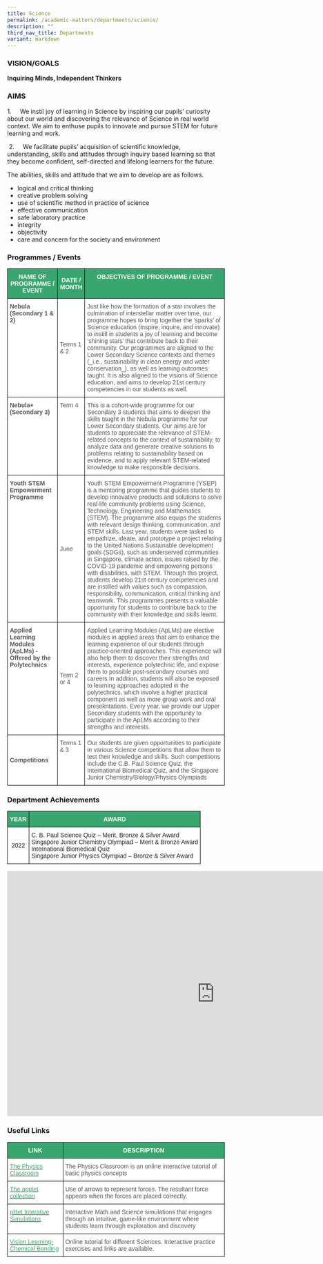 ```yaml
---
title: Science
permalink: /academic-matters/departments/science/
description: ""
third_nav_title: Departments
variant: markdown
---
```

### VISION/GOALS

**Inquiring Minds, Independent Thinkers**

### AIMS&nbsp;

1.&nbsp;&nbsp;&nbsp;&nbsp; We instil joy of learning in Science by inspiring our pupils’ curiosity about our world and discovering the relevance of Science in real world context. We aim to enthuse pupils to innovate and pursue STEM for future learning and work.&nbsp;

  

&nbsp;2.&nbsp;&nbsp;&nbsp;&nbsp; We facilitate pupils’ acquisition of scientific knowledge, understanding, skills and attitudes through inquiry based learning so that they become confident, self-directed and lifelong learners for the future.&nbsp;

The abilities, skills and attitude that we aim to develop are as follows.&nbsp;

*   logical and critical thinking&nbsp;
*   creative problem solving
*   use of scientific method in practice of science&nbsp;
*   effective communication&nbsp;
*   safe laboratory practice
*   integrity
*   objectivity
*   care and concern for the society and environment

### Programmes / Events

<style type="text/css">
.tg  {border-collapse:collapse;border-spacing:0;}
.tg td{border-color:black;border-style:solid;border-width:1px;font-family:Arial, sans-serif;font-size:14px;
  overflow:hidden;padding:10px 5px;word-break:normal;}
.tg th{border-color:black;border-style:solid;border-width:1px;font-family:Arial, sans-serif;font-size:14px;
  font-weight:normal;overflow:hidden;padding:10px 5px;word-break:normal;}
.tg .tg-k0s0{background-color:#3AA66F;color:#FFF;font-weight:bold;text-align:center;vertical-align:middle}
.tg .tg-qrq8{background-color:#FFF;color:#565656;font-weight:bold;text-align:left;vertical-align:top}
.tg .tg-0y1c{background-color:#3AA66F;color:#FFF;font-weight:bold;text-align:center;vertical-align:top}
.tg .tg-mwz3{background-color:#FFF;color:#565656;text-align:left;vertical-align:middle}
.tg .tg-njgx{background-color:#FFF;color:#565656;text-align:left;vertical-align:top}
.tg .tg-7bcw{background-color:#FFF;color:#565656;font-weight:bold;text-align:left;vertical-align:middle}
</style>
<table class="tg">
<thead>
  <tr>
    <th class="tg-k0s0"><span style="color:#FFF;background-color:#3AA66F">NAME OF PROGRAMME / EVENT</span></th>
    <th class="tg-k0s0"><span style="color:#FFF;background-color:#3AA66F">DATE / MONTH</span></th>
    <th class="tg-0y1c">OBJECTIVES OF PROGRAMME / EVENT</th>
  </tr>
</thead>
<tbody>
  <tr>
    <td class="tg-qrq8"><span style="color:#565656">Nebula (Secondary 1 &amp; 2)</span><br></td>
    <td class="tg-mwz3"><span style="color:#565656"> Terms 1 &amp; 2</span></td>
    <td class="tg-mwz3"><span style="color:#565656">Just like how the formation of a star involves the culmination of interstellar matter over time, our programme hopes to bring together the ‘sparks’ of Science education (inspire, inquire, and innovate) to instill in students a joy of learning and become ‘shining stars’ that contribute back to their community. 
			Our programmes are aligned to the Lower Secondary Science contexts and themes (_i.e., sustainability in clean energy and water conservation_), as well as learning outcomes taught. It is also aligned to the visions of Science education, and aims to develop 21st&nbsp;century competencies in our students as well.
</span></td>
  </tr>
  <tr>
    <td class="tg-qrq8"><span style="color:#565656">Nebula+ (Secondary 3)</span><br></td>
    <td class="tg-njgx"><span style="color:#565656">Term 4 </span></td>
    <td class="tg-mwz3"><span style="color:#565656">This is a cohort-wide programme for our Secondary 3 students that aims to deepen the skills taught in the Nebula programme for our Lower Secondary students. Our aims are for students to appreciate the relevance of STEM-related concepts to the context of sustainability, to analyze data and generate creative solutions to problems relating to sustainability based on evidence, and to apply relevant STEM-related knowledge to make responsible decisions.</span><br></td>
  </tr>
  <tr>
    <td class="tg-qrq8"><span style="color:#565656">Youth STEM Empowerment Programme </span></td>
    <td class="tg-mwz3"><span style="color:#565656">June </span></td>
    <td class="tg-mwz3"><span style="color:#565656">Youth STEM Empowerment Programme (YSEP) is a mentoring programme that guides students to develop innovative products and solutions to solve real-life community problems using Science, Technology, Engineering and Mathematics (STEM). The programme also equips the students with relevant design thinking, communication, and STEM skills. Last year, students were tasked to empathize, ideate, and prototype a project relating to the United Nations Sustainable development goals (SDGs), such as underserved communities in Singapore, climate action, issues raised by the COVID-19 pandemic and empowering persons with disabilities, with STEM. Through this project, students develop 21st century competencies and are instilled with values such as compassion, responsibility, communication, critical thinking and teamwork. This programmes presents a valuable opportunity for students to contribute back to the community with their knowledge and skills learnt.</span><span style="background-color:initial"></span><span style="color:#565656"> </span></td>
  </tr>
  <tr>
    <td class="tg-qrq8"><span style="color:#565656">Applied Learning Modules (ApLMs) - Offered by the Polytechnics</span><br></td>
    <td class="tg-mwz3"><span style="color:#565656">Term 2 or 4</span><br></td>
    <td class="tg-njgx"><span style="background-color:initial">Applied Learning Modules (ApLMs) are elective modules in applied areas that aim to enhance the learning experience of our students through practice-oriented approaches. This experience will also help them to discover their strengths and interests, experience polytechnic life, and expose them to possible post-secondary courses and careers.In addition, students will also be exposed to learning approaches adopted in the polytechnics, which involve a higher practical component as well as more group work and oral presekntations. Every year, we provide our Upper Secondary students with the opportunity to participate in the ApLMs according to their strengths and interests.</span> </td>
  </tr>
  <tr>
    <td class="tg-7bcw"><span style="color:#565656">Competitions</span><br></td>
    <td class="tg-njgx"><span style="color:#565656">Terms 1 &amp; 3</span><br></td>
    <td class="tg-mwz3"><span style="color:#565656">Our students are given opportunities to participate in various Science competitions that allow them to test their knowledge and skills. Such competitions include the C.B. Paul Science Quiz, the International Biomedical Quiz, and the Singapore Junior Chemistry/Biology/Physics Olympiads</span><br> </td>
  </tr>
</tbody>
</table>

### Department Achievements

<style type="text/css">
.tg  {border-collapse:collapse;border-spacing:0;}
.tg td{border-color:black;border-style:solid;border-width:1px;font-family:Arial, sans-serif;font-size:14px;
  overflow:hidden;padding:10px 5px;word-break:normal;}
.tg th{border-color:black;border-style:solid;border-width:1px;font-family:Arial, sans-serif;font-size:14px;
  font-weight:normal;overflow:hidden;padding:10px 5px;word-break:normal;}
.tg .tg-k0s0{background-color:#3AA66F;color:#FFF;font-weight:bold;text-align:center;vertical-align:middle}
.tg .tg-a3j2{background-color:#FFF;color:#222;text-align:center;vertical-align:middle}
.tg .tg-1ppo{background-color:#FFF;color:#222;text-align:left;vertical-align:middle}
.tg .tg-tsok{background-color:#FFF;color:#222;text-align:left;vertical-align:top}
</style>
<table class="tg">
<thead>
  <tr>
    <th class="tg-k0s0"><span style="color:#FFF;background-color:#3AA66F">YEAR</span></th>
    <th class="tg-k0s0"><span style="color:#FFF;background-color:#3AA66F">AWARD</span></th>
  </tr>
</thead>
<tbody>
  <tr>
    <td class="tg-a3j2"><span style="color:#222;background-color:#FFF">2022</span></td>
    <td class="tg-1ppo"><span style="color:#222;background-color:#FFF">C. B. Paul Science Quiz – Merit, Bronze &amp; Silver Award<br>Singapore Junior Chemistry Olympiad – Merit &amp; Bronze Award<br>International Biomedical Quiz<br>Singapore Junior Physics Olympiad – Bronze &amp; Silver Award</span></td>
  </tr>

  <tr>
  </tr>
</tbody>
</table>

<iframe allowfullscreen="true" height="569" width="960" frameborder="0" src="https://docs.google.com/presentation/d/e/2PACX-1vRgQ9LScg5GfOgFq4d6VCm2mxYNAvxRFFPAR7EmNVPSK3ok4NudO7nVmSLcoju89p8IlZT60CFIZeJa/embed?start=true&amp;loop=true&amp;delayms=3000"></iframe>

### Useful Links
<style type="text/css">
.tg  {border-collapse:collapse;border-spacing:0;}
.tg td{border-color:black;border-style:solid;border-width:1px;font-family:Arial, sans-serif;font-size:14px;
  overflow:hidden;padding:10px 5px;word-break:normal;}
.tg th{border-color:black;border-style:solid;border-width:1px;font-family:Arial, sans-serif;font-size:14px;
  font-weight:normal;overflow:hidden;padding:10px 5px;word-break:normal;}
.tg .tg-k0s0{background-color:#3AA66F;color:#FFF;font-weight:bold;text-align:center;vertical-align:middle}
.tg .tg-av5t{background-color:#FFF;color:#3AA66F;text-align:left;vertical-align:top}
.tg .tg-mwz3{background-color:#FFF;color:#565656;text-align:left;vertical-align:middle}
</style>
<table class="tg">
<thead>
  <tr>
    <th class="tg-k0s0"><span style="color:#FFF;background-color:#3AA66F">LINK</span></th>
    <th class="tg-k0s0"><span style="color:#FFF;background-color:#3AA66F">DESCRIPTION</span></th>
  </tr>
</thead>
<tbody>
  <tr>
    <td class="tg-av5t"><a href="http://www.physicsclassroom.com/"><span style="text-decoration:none;color:#3AA66F">The Physics Classroom</span></a></td>
    <td class="tg-mwz3"><span style="color:#565656">The Physics Classroom is an online interactive tutorial of basic physics concepts</span></td>
  </tr>
  <tr>
    <td class="tg-av5t"><a href="http://www.lon-capa.org/~mmp/kap3/cd052a.htm"><span style="text-decoration:none;color:#3AA66F">The applet collection</span></a></td>
    <td class="tg-mwz3"><span style="color:#565656">Use of arrows to represent forces. The resultant force appears when the forces are placed correctly.</span></td>
  </tr>
  <tr>
    <td class="tg-av5t"><a href="https://phet.colorado.edu/en/simulations/filter?type=html"><span style="text-decoration:none;color:#3AA66F">pHet Interative Simulations</span></a></td>
    <td class="tg-mwz3"><span style="color:#565656">Interactive Math and Science simulations that engages through an intuitive, game-like environment where students learn through exploration and discovery</span></td>
  </tr>
  <tr>
    <td class="tg-av5t"><a href="http://www.visionlearning.com/library/module_viewer.php?mid=55&amp;mcid=&amp;l="><span style="text-decoration:none;color:#3AA66F">Vision Learning- Chemical Bonding </span></a></td>
    <td class="tg-mwz3"><span style="color:#565656">Online tutorial for different Sciences. Interactive practice exercises and links are available. </span></td>
  </tr>
</tbody>
</table>